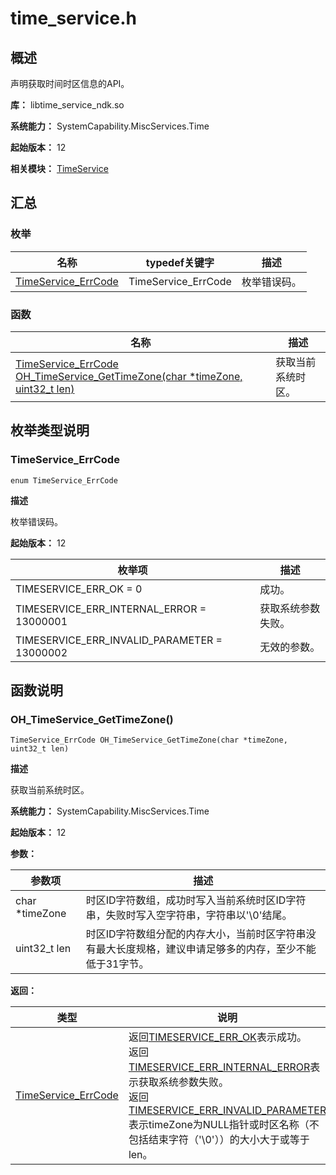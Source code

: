 # time_service.h

## 概述

声明获取时间时区信息的API。

**库：** libtime_service_ndk.so

**系统能力：** SystemCapability.MiscServices.Time

**起始版本：** 12

**相关模块：** [TimeService](capi-timeservice.md)

## 汇总

### 枚举

| 名称 | typedef关键字 | 描述 |
| -- | -- | -- |
| [TimeService_ErrCode](#timeservice_errcode) | TimeService_ErrCode | 枚举错误码。 |

### 函数

| 名称 | 描述 |
| -- | -- |
| [TimeService_ErrCode OH_TimeService_GetTimeZone(char *timeZone, uint32_t len)](#oh_timeservice_gettimezone) | 获取当前系统时区。 |

## 枚举类型说明

### TimeService_ErrCode

```
enum TimeService_ErrCode
```

**描述**

枚举错误码。

**起始版本：** 12

| 枚举项 | 描述 |
| -- | -- |
| TIMESERVICE_ERR_OK = 0 | 成功。 |
| TIMESERVICE_ERR_INTERNAL_ERROR = 13000001 | 获取系统参数失败。 |
| TIMESERVICE_ERR_INVALID_PARAMETER = 13000002 | 无效的参数。 |


## 函数说明

### OH_TimeService_GetTimeZone()

```
TimeService_ErrCode OH_TimeService_GetTimeZone(char *timeZone, uint32_t len)
```

**描述**

获取当前系统时区。

**系统能力：** SystemCapability.MiscServices.Time

**起始版本：** 12


**参数：**

| 参数项 | 描述 |
| -- | -- |
| char *timeZone | 时区ID字符数组，成功时写入当前系统时区ID字符串，失败时写入空字符串，字符串以'\0'结尾。 |
| uint32_t len | 时区ID字符数组分配的内存大小，当前时区字符串没有最大长度规格，建议申请足够多的内存，至少不能低于31字节。 |

**返回：**

| 类型 | 说明 |
| -- | -- |
| [TimeService_ErrCode](#timeservice_errcode) | 返回[TIMESERVICE_ERR_OK](capi-time-service-h.md#timeservice_errcode)表示成功。<br>         返回[TIMESERVICE_ERR_INTERNAL_ERROR](capi-time-service-h.md#timeservice_errcode)表示获取系统参数失败。<br>         返回[TIMESERVICE_ERR_INVALID_PARAMETER](capi-time-service-h.md#timeservice_errcode)表示timeZone为NULL指针或时区名称（不包括结束字符（'\0'））的大小大于或等于len。 |


